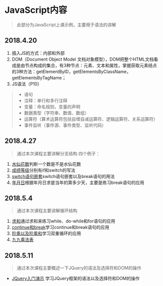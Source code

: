 # JavaScript内容

>此部分为JavaScript上课示例，主要用于语法的讲解

## 2018.4.20

1. 插入JS的方式：内部和外部
2. DOM（Document Object Model 文档对象模型），DOM把整个HTML文档看成是由节点构成的集合，有3种节点：元素、文本和属性，掌握获取元素结点的3种方法：getElementByID，getElementsByClassName，getElementsByTagName；
3. JS语法（P10）
> * 语句
> * 注释：单行和多行注释
> * 变量：命名规则，变量的声明
> * 数据类型（字符串、数值、数组）
> * 运算符（算术运算符包括自增自减运算符、逻辑运算符、关系运算符）
> * 事件监听（事件源、事件类型、监听代码）

## 2018.4.27

> 通过本次课程主要讲解分支结构
四个例子：

1. [水仙花数](https://github.com/wuwuzhishu/WebFrontCode/blob/master/JS%2BJQuery/2.JS%E5%88%86%E6%94%AF-%E6%B0%B4%E4%BB%99%E8%8A%B1%E6%95%B0.html)判断一个数是不是水仙花数
2. [成绩等级](https://github.com/wuwuzhishu/WebFrontCode/blob/master/JS%2BJQuery/2.JS%E5%88%86%E6%94%AF-%E6%88%90%E7%BB%A9%E7%AD%89%E7%BA%A7.html)分别有if和switch的写法
3. [switch语句嵌套](https://github.com/wuwuzhishu/WebFrontCode/blob/master/JS%2BJQuery/2.JS%E5%88%86%E6%94%AF-switch%E5%B5%8C%E5%A5%97.html)switch语句嵌套以及break语句的用法
4. [年月日](https://github.com/wuwuzhishu/WebFrontCode/blob/master/JS%2BJQuery/2.JS%E5%88%86%E6%94%AF-%E5%B9%B4%E6%9C%88%E6%97%A5.html)根据年月日求是当年的第多少天，主要是练习break语句的应用

## 2018.5.4

> 通过本次课程主要讲解循环结构

1. [求和](https://github.com/wuwuzhishu/WebFrontCode/blob/master/JS%2BJQuery/3.JS%E5%BE%AA%E7%8E%AF-%E6%B1%82%E5%92%8C.html)通过求和来练习while、do-while和for语句的应用
2. [continue和break](https://github.com/wuwuzhishu/WebFrontCode/blob/master/JS%2BJQuery/3.JS%E5%BE%AA%E7%8E%AF-continue.html)学习continue和break语句的应用
3. [阶乘以及阶乘和](https://github.com/wuwuzhishu/WebFrontCode/blob/master/JS%2BJQuery/3.JS%E5%BE%AA%E7%8E%AF-%E9%98%B6%E4%B9%98.html)学习双重循环的应用
4. [九九乘法表](https://github.com/wuwuzhishu/WebFrontCode/blob/master/JS%2BJQuery/3.JS%E5%BE%AA%E7%8E%AF-%E4%B9%9D%E4%B9%9D%E4%B9%98%E6%B3%95%E8%A1%A8.html)

## 2018.5.11

> 通过本次课程主要概述一下JQuery的语法及选择符和DOM的操作

* [JQuery入门演示](https://github.com/wuwuzhishu/WebFrontCode/blob/master/JS%2BJQuery/JQuery%E5%85%A5%E9%97%A8%E6%BC%94%E7%A4%BA/index.html) 学习JQuery框架的语法以及选择符和DOM的操作
